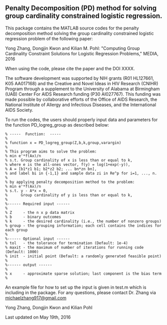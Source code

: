
## Penalty Decomposition (PD) method for solving group cardinality constrained logistic regression.

This package contains the MATLAB source codes for the penalty decomposition method solving 
the group cardinality constrained logistic regression problem of the following paper:

Yong Zhang, Dongjin Kwon and Kilian M. Pohl:
"Computing Group Cardinality Constraint Solutions for Logistic Regression Problems," MEDIA, 2016

When using the code, please cite the paper and the DOI  XXXX.  

The software development was supported by NIH grants (R01 HL127661, K05 AA017168) and the Creative and Novel Ideas in HIV Research (CNIHR) Program through a supplement to the University of Alabama at Birmingham (UAB) Center For AIDS Research funding (P30 AI027767). This funding was made possible by collaborative efforts of the Office of AIDS Research, the National Institute of Allergy and Infectious Diseases, and the International AIDS Society. 


To run the codes, the users should properly input data and parameters for the function PD_logreg_group as described below:

```
% -----  Function:  ----- 
%
% function x = PD_logreg_group(Z,b,k,group,varargin)
% 
% This program aims to solve the problem:
% min e'*f(Ax)/n
% s.t. Group cardinality of x is less than or equal to k,
% where e is the all-ones vector, f(y) = log(1+exp(-y)),
% A = [b1*z1 b1; b2*z2 b2; ... bn*zn bn],
% and label bi in {-1,1} and sample data zi in Re^p for i=1, ..., n. 
%        
% by applying penalty decomposition method to the problem:
% min e'*f(Ax)/n
% s.t. y - A*x = 0, 
%      Group cardinality of y is less than or equal to k,
%
%------ Required input ------
%
% Z     - the n x p data matrix
% b     - binary outcomes
% k     - the desired cardinality (i.e., the number of nonzero groups)
% group - the grouping information; each cell contains the indices for each group
%
%------ Optional input ------
% tol   - the tolerance for termination (Default: 1e-4)
% maxit - the maximum of number of iterations for running code (Default: 1000)
% init  - initial point (Default: a randomly generated feasible point)
%
%------ output ------
%
% x     - approximate sparse solution; last component is the bias term
%
```

An example file for how to set up the input is given in test.m which is including
in the package. For any questions, please contact Dr. Zhang via michaelzhang917@gmail.com


Yong Zhang, Dongjin Kwon and Kilian Pohl

Last updated on May 19th, 2016
